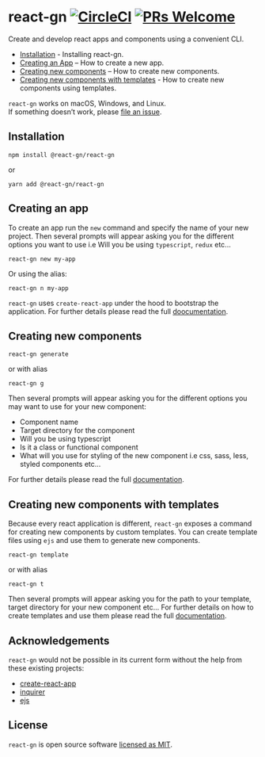 # react-gn [![CircleCI](https://circleci.com/gh/NdagiStanley/python_app.svg?style=svg)](https://circleci.com/gh/D-Andreev/react-gn) [![PRs Welcome](https://img.shields.io/badge/PRs-welcome-green.svg)](https://github.com/D-Andreev/react-gn/blob/master/CONTRIBUTING.md)

Create and develop react apps and components using a convenient CLI.

- [Installation](#install) - Installing react-gn.
- [Creating an App](#creating-an-app) – How to create a new app.
- [Creating new components](#creating-components) – How to create new components.
- [Creating new components with templates](#creating-components-templates) - How to create new components using templates.

`react-gn` works on macOS, Windows, and Linux.<br>
If something doesn’t work, please [file an issue](https://github.com/D-Andreev/react-gn/issues/new).<br>

## Installation
```shell script
npm install @react-gn/react-gn
```
or
```shell script
yarn add @react-gn/react-gn
```
 
## Creating an app
To create an app run the `new` command and specify the name of your new project. Then several prompts will appear asking you for the different options you want to use i.e Will you be using `typescript`, `redux` etc...
```shell script
react-gn new my-app
```
Or using the alias:
```shell script
react-gn n my-app
```
`react-gn` uses `create-react-app` under the hood to bootstrap the application. For further details please read the full [doocumentation](https://github.com/D-Andreev/react-gn).

## Creating new components

```shell script
react-gn generate
```
or with alias
```shell script
react-gn g
```
Then several prompts will appear asking you for the different options you may want to use for your new component:
 * Component name
 * Target directory for the component
 * Will you be using typescript
 * Is it a class or functional component
 * What will you use for styling of the new component i.e css, sass, less, styled components etc...
 
 For further details please read the full [documentation](https://github.com/D-Andreev/react-gn).
 
 ## Creating new components with templates
 Because every react application is different, `react-gn` exposes a command for creating new components by custom templates.
You can create template files using `ejs` and use them to generate new components.
 ```shell script
react-gn template
```
or with alias
```shell script
react-gn t
```
Then several prompts will appear asking you for the path to your template, target directory for your new component etc...
For further details on how to create templates and use them please read the full [documentation](https://github.com/D-Andreev/react-gn).

## Acknowledgements
`react-gn` would not be possible in its current form without the help from these existing projects:
* [create-react-app](https://github.com/facebook/create-react-app/)
* [inquirer](https://github.com/SBoudrias/Inquirer.js/)
* [ejs](https://github.com/mde/ejs)

## License

`react-gn` is open source software [licensed as MIT](https://github.com/D-Andreev/react-gn/blob/master/LICENSE).